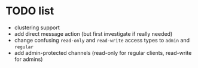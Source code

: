 # TODO list

* clustering support
* add direct message action (but first investigate if really needed)
* change confusing `read-only` and `read-write` access types to `admin` and `regular`
* add admin-protected channels (read-only for regular clients, read-write for admins)
